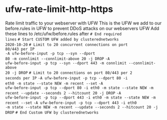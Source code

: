 # ufw-rate-limit-http-https
Rate limit traffic to your webserver with UFW
This is the UFW we add to our before.rules in UFW to prevent DDoS attacks on our webservers
UFW Add these lines to /etc/ufw/before.rules after 
<code># End required lines</code>
<code># Start CUSTOM UFW added by clusterednetworks 2020-10-20</code>
<code># Limit to 20 concurrent connections on port 80/443 per IP</code><br>
<code>-A ufw-before-input -p tcp --syn --dport 80 -m connlimit --connlimit-above 20 -j DROP</code>
<code>-A ufw-before-input -p tcp --syn --dport 443 -m connlimit --connlimit-above 20 -j DROP</code>
<code># Limit to 20 connections on port 80/443 per 2 seconds per IP</code>
<code>-A ufw-before-input -p tcp --dport 80 -i eth0 -m state --state NEW -m recent --set</code>
<code>-A ufw-before-input -p tcp --dport 80 -i eth0 -m state --state NEW -m recent --update --seconds 2 --hitcount 20 -j DROP</code>
<code>-A ufw-before-input -p tcp --dport 443 -i eth0 -m state --state NEW -m recent --set</code>
<code>-A ufw-before-input -p tcp --dport 443 -i eth0 -m state --state NEW -m recent --update --seconds 2 --hitcount 20 -j DROP</code>
<code># End Custom UFW by clusterednetworks</code>

